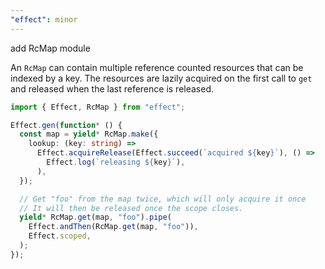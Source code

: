 ```yaml
---
"effect": minor
---
```


add RcMap module

An `RcMap` can contain multiple reference counted resources that can be indexed
by a key. The resources are lazily acquired on the first call to `get` and
released when the last reference is released.

```ts
import { Effect, RcMap } from "effect";

Effect.gen(function* () {
  const map = yield* RcMap.make({
    lookup: (key: string) =>
      Effect.acquireRelease(Effect.succeed(`acquired ${key}`), () =>
        Effect.log(`releasing ${key}`),
      ),
  });

  // Get "foo" from the map twice, which will only acquire it once
  // It will then be released once the scope closes.
  yield* RcMap.get(map, "foo").pipe(
    Effect.andThen(RcMap.get(map, "foo")),
    Effect.scoped,
  );
});
```
